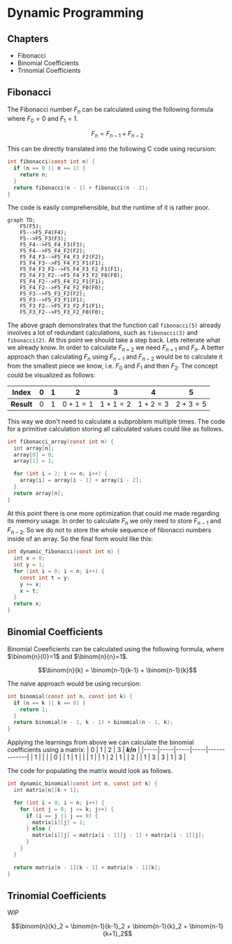 # Dynamic Programming

## Chapters
- Fibonacci
- Binomial Coefficients
- Trinomial Coefficients

## Fibonacci
The Fibonacci number $F_n$ can be calculated using 
the following formula where $F_0=0$ and $F_1=1$.
```math
F_n = F_{n-1} + F_{n-2}
```
This can be directly translated into the following C code using recursion:
```C
int fibonacci(const int n) {
  if (n == 0 || n == 1) {
    return n;
  }
  return fibonacci(n - 1) + fibonacci(n - 2);
}
```
The code is easily comprehensible, but the runtime of it is rather poor.
```mermaid
graph TD;
    F5(F5);
    F5-->F5_F4(F4);
    F5-->F5_F3(F3);
    F5_F4-->F5_F4_F3(F3);
    F5_F4-->F5_F4_F2(F2);
    F5_F4_F3-->F5_F4_F3_F2(F2);
    F5_F4_F3-->F5_F4_F3_F1(F1);
    F5_F4_F3_F2-->F5_F4_F3_F2_F1(F1);
    F5_F4_F3_F2-->F5_F4_F3_F2_F0(F0);
    F5_F4_F2-->F5_F4_F2_F1(F1);
    F5_F4_F2-->F5_F4_F2_F0(F0);
    F5_F3-->F5_F3_F2(F2);
    F5_F3-->F5_F3_F1(F1);
    F5_F3_F2-->F5_F3_F2_F1(F1);
    F5_F3_F2-->F5_F3_F2_F0(F0);
```
The above graph demonstrates that the function call `fibonacci(5)` 
already involves a lot of redundant calculations, such as `fibonacci(3)` and 
`fibonacci(2)`. At this point we should take a step back. Lets reiterate 
what we already know. In order to calculate $F_{n+2}$ we need $F_{n+1}$ and 
$F_n$. A better approach than calculating $F_n$ using $F_{n-1}$ and $F_{n-2}$
would be to calculate it from the smallest piece we know, i.e. $F_0$ and 
$F_1$ and then $F_2$. The concept could be visualized as follows:

| **Index**  | $0$ | $1$ | $2$     | $3$       | $4$     | $5$     |
|------------|-----|-----|---------|-----------|---------|---------|
| **Result** | 0   | 1   | $0+1=1$ | $1+1=2$   | $1+2=3$ | $2+3=5$ |

This way we don't need to calculate a subproblem multiple times. 
The code for a primitive calculation storing all calculated values 
could like as follows.
```C
int fibonacci_array(const int n) {
  int array[n];
  array[0] = 0;
  array[1] = 1;

  for (int i = 2; i <= n; i++) {
    array[i] = array[i - 1] + array[i - 2];
  }
  return array[n];
}
```
At this point there is one more optimization that could me made regarding
its memory usage. In order to calculate $F_n$ we only need to store $F_{n-1}$
and $F_{n-2}$. So we do not to store the whole sequence of fibonacci numbers
inside of an array. So the final form would like this:
```C
int dynamic_fibonacci(const int n) {
  int x = 0;
  int y = 1;
  for (int i = 0; i < n; i++) {
    const int t = y;
    y += x;
    x = t;
  }
  return x;
}
```

## Binomial Coefficients
Binomial Coeeficients can be calculated using the following formula,
where $\binom{n}{0}=1$ and $\binom{n}{n}=1$.
```math
\binom{n}{k} = \binom{n-1}{k-1} + \binom{n-1}{k}
```

The naive approach would be using recursion:
```C
int binomial(const int n, const int k) {
  if (n == k || k == 0) {
    return 1;
  }
  return binomial(n - 1, k - 1) + binomial(n - 1, k);
}
```

Applying the learnings from above we can calculate the binomial coefficients
using a matrix:
| $0$ | $1$ | $2$ | $3$ | **$k / n$** |
|-----|-----|-----|-----|-------------|
| $1$ |     |     |     |     $0$     |
| $1$ | $1$ |     |     |     $1$     |
| $1$ | $2$ | $1$ |     |     $2$     |
| $1$ | $3$ | $3$ | $1$ |     $3$     |

The code for populating the matrix would look as follows.
```C
int dynamic_binomial(const int n, const int k) {
  int matrix[n][k + 1];

  for (int i = 0; i < n; i++) {
    for (int j = 0; j <= k; j++) {
      if (i == j || j == 0) {
        matrix[i][j] = 1;
      } else {
        matrix[i][j] = matrix[i - 1][j - 1] + matrix[i - 1][j];
      }
    }
  }

  return matrix[n - 1][k - 1] + matrix[n - 1][k];
}
```

## Trinomial Coefficients
WIP
```math
\binom{n}{k}_2 = \binom{n-1}{k-1}_2 + \binom{n-1}{k}_2 + \binom{n-1}{k+1}_2
```
